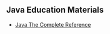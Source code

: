 ## Java Education Materials

* [Java The Complete Reference](https://mitseu.files.wordpress.com/2014/08/java-the-complete-reference-ninth-editiona4.pdf)
